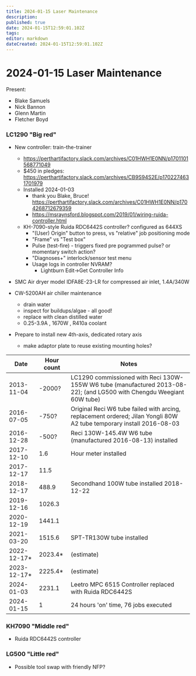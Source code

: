 ```yaml
---
title: 2024-01-15 Laser Maintenance
description: 
published: true
date: 2024-01-15T12:59:01.102Z
tags: 
editor: markdown
dateCreated: 2024-01-15T12:59:01.102Z
---
```


# 2024-01-15 Laser Maintenance

Present:
* Blake Samuels
* Nick Bannon
* Glenn Martin
* Fletcher Boyd

### LC1290 "Big red"
* New controller: train-the-trainer
  * https://perthartifactory.slack.com/archives/C01HWH1E0NN/p1701101568771049
  * $450 in pledges: https://perthartifactory.slack.com/archives/CB9S94S2E/p1702274631701979
  * Installed 2024-01-03
    * thank you Blake, Bruce! https://perthartifactory.slack.com/archives/C01HWH1E0NN/p1704268712679359
    * https://msraynsford.blogspot.com/2019/01/wiring-ruida-controller.html
  * KH-7090-style Ruida RDC6442S controller? configured as 644XS
    * "(User) Origin" button to press, vs "relative" job positioning mode
    * "Frame" vs "Test box"
    * Pulse (test-fire) - triggers fixed pre pogrammed pulse? or momentary switch action?
    * "Diagnoses+" interlock/sensor test menu
    * Usage logs in controller NVRAM?
      * Lightburn Edit->Get Controller Info
    
* SMC Air dryer model IDFA8E-23-LR for compressed air inlet, 1.4A/340W
* CW-5200AH air chiller maintenance
  * drain water
  * inspect for buildups/algae - all good!
  * replace with clean distilled water
  * 0.25-3.9A , 1670W , R410a coolant
* Prepare to install new 4th-axis, dedicated rotary axis
  * make adaptor plate to reuse existing mounting holes?

| Date       | Hour count | Notes |
|------------|------------|-----------------------------------------------------------------------------------------------------------------------|
| 2013-11-04 | -2000?     | LC1290 commissioned with Reci 130W-155W W6 tube (manufactured 2013-08-22); (and LG500 with Chengdu Weegiant 60W tube) |
| 2016-07-05 | -750?      | Original Reci W6 tube failed with arcing, replacement ordered; Jilan Yongli 80W A2 tube temporary install 2016-08-03  |
| 2016-12-28 | -500?      | Reci 130W-145.4W W6 tube (manufactured 2016-08-13) installed |
| 2017-12-10 | 1.6        | Hour meter installed |
| 2017-12-17 | 11.5       | |
| 2018-12-17 | 488.9      | Secondhand 100W tube installed 2018-12-22 |
| 2019-12-16 | 1026.3     | |
| 2020-12-19 | 1441.1     | |
| 2021-03-20 | 1515.6     | SPT-TR130W tube installed |
| 2022-12-17* | 2023.4*   | (estimate) |
| 2023-12-17* | 2225.4*   | (estimate) |
| 2024-01-03 | 2231.1     | Leetro MPC 6515 Controller replaced with Ruida RDC6442S |
| 2024-01-15 | 1          | 24 hours 'on' time, 76 jobs executed |

### KH7090 "Middle red"

* Ruida RDC6442S controller

### LG500 "Little red"
* Possible tool swap with friendly NFP?